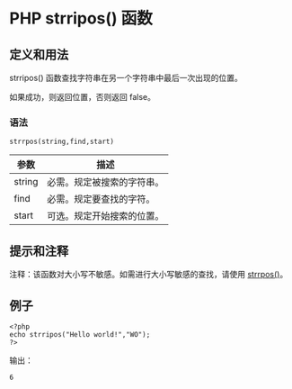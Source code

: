 # PHP strripos() 函数



## 定义和用法

strripos() 函数查找字符串在另一个字符串中最后一次出现的位置。

如果成功，则返回位置，否则返回 false。

### 语法

```
strrpos(string,find,start)
```

| 参数 | 描述 |
| --- | --- |
| string | 必需。规定被搜索的字符串。 |
| find | 必需。规定要查找的字符。 |
| start | 可选。规定开始搜索的位置。 |

## 提示和注释

注释：该函数对大小写不敏感。如需进行大小写敏感的查找，请使用 [strrpos()](/php/func_string_strrpos.asp "PHP strrpos() 函数")。

## 例子

```
<?php
echo strripos("Hello world!","WO");
?>
```

输出：

```
6
```



